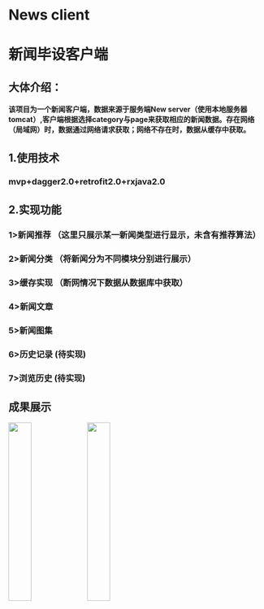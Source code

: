 # News client
新闻毕设客户端
=========================================
## 大体介绍：
#### 该项目为一个新闻客户端，数据来源于服务端New server（使用本地服务器tomcat）,客户端根据选择category与page来获取相应的新闻数据。存在网络（局域网）时，数据通过网络请求获取；网络不存在时，数据从缓存中获取。
## 1.使用技术
### mvp+dagger2.0+retrofit2.0+rxjava2.0
## 2.实现功能
### 1>新闻推荐  （这里只展示某一新闻类型进行显示，未含有推荐算法）
### 2>新闻分类  （将新闻分为不同模块分别进行展示）
### 3>缓存实现  （断网情况下数据从数据库中获取）
### 4>新闻文章
### 5>新闻图集
### 6>历史记录   (待实现)
### 7>浏览历史   (待实现)

## 成果展示
<img src="https://github.com/wangjiawangGitHub/News-client/blob/master/1.jpg" width="30%" height="30%" />           <img src="https://github.com/wangjiawangGitHub/News-client/blob/master/2.jpg" width="30%" height="30%" />


